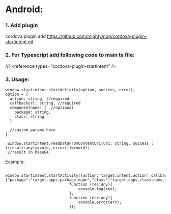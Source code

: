 # Android:

### 1. Add plugin
cordova plugin add https://github.com/mightymop/cordova-plugin-startintent.git
### 2. For Typescript add following code to main ts file: 
/// &lt;reference types="cordova-plugin-startintent" /&gt;<br/>
### 3. Usage:
```
window.startintent.startActivity(option, success, error);
option = {
  action: string, //required
  callbackurl: string, //required
  componentname: {  //optional
    package: string,
    class: string
  }
  
  //custom params here
}

 window.startintent.readDataFromContentUri(uri: string, success :((result:any)=>void, error(()=>void);
 //result in base64
```
Example:
```
 window.startintent.startActivity({action:'target.intent.action',callbackurl:'callback.filter.intent.of.caller.app',componentname:{"package":"target.apps.package.name","class":"target.apps.class.name.fqn"}},
                            function (res:any){
                                console.log(res);
                            },
                            function (err:any){
                                console.error(err);
                            });
```
